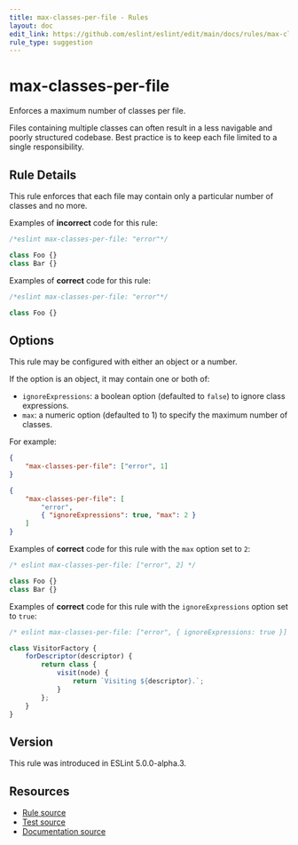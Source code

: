 ```yaml
---
title: max-classes-per-file - Rules
layout: doc
edit_link: https://github.com/eslint/eslint/edit/main/docs/rules/max-classes-per-file.md
rule_type: suggestion
---
```

<!-- Note: No pull requests accepted for this file. See README.md in the root directory for details. -->

# max-classes-per-file

Enforces a maximum number of classes per file.

Files containing multiple classes can often result in a less navigable
and poorly structured codebase. Best practice is to keep each file
limited to a single responsibility.

## Rule Details

This rule enforces that each file may contain only a particular number
of classes and no more.

Examples of **incorrect** code for this rule:

```js
/*eslint max-classes-per-file: "error"*/

class Foo {}
class Bar {}
```

Examples of **correct** code for this rule:

```js
/*eslint max-classes-per-file: "error"*/

class Foo {}
```

## Options

This rule may be configured with either an object or a number.

If the option is an object, it may contain one or both of:

* `ignoreExpressions`: a boolean option (defaulted to `false`) to ignore class expressions.
* `max`: a numeric option (defaulted to 1) to specify the maximum number of classes.

For example:

```json
{
    "max-classes-per-file": ["error", 1]
}
```

```json
{
    "max-classes-per-file": [
        "error",
        { "ignoreExpressions": true, "max": 2 }
    ]
}
```

Examples of **correct** code for this rule with the `max` option set to `2`:

```js
/* eslint max-classes-per-file: ["error", 2] */

class Foo {}
class Bar {}
```

Examples of **correct** code for this rule with the `ignoreExpressions` option set to `true`:

```js
/* eslint max-classes-per-file: ["error", { ignoreExpressions: true }] */

class VisitorFactory {
    forDescriptor(descriptor) {
        return class {
            visit(node) {
                return `Visiting ${descriptor}.`;
            }
        };
    }
}
```

## Version

This rule was introduced in ESLint 5.0.0-alpha.3.

## Resources

* [Rule source](https://github.com/eslint/eslint/tree/HEAD/lib/rules/max-classes-per-file.js)
* [Test source](https://github.com/eslint/eslint/tree/HEAD/tests/lib/rules/max-classes-per-file.js)
* [Documentation source](https://github.com/eslint/eslint/tree/HEAD/docs/rules/max-classes-per-file.md)
